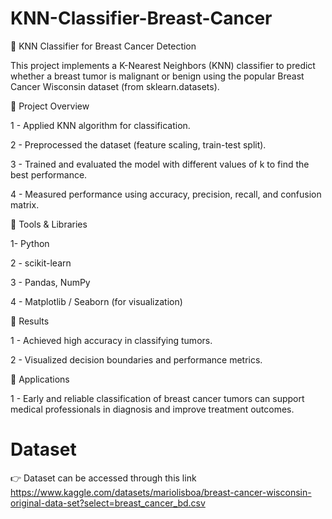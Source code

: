 # KNN-Classifier-Breast-Cancer
🧬 KNN Classifier for Breast Cancer Detection

This project implements a K-Nearest Neighbors (KNN) classifier to predict whether a breast tumor is malignant or benign using the popular Breast Cancer Wisconsin dataset (from sklearn.datasets).

🔹 Project Overview

  1 - Applied KNN algorithm for classification.
  
  2 - Preprocessed the dataset (feature scaling, train-test split).
  
  3 - Trained and evaluated the model with different values of k to find the best performance.
  
  4 - Measured performance using accuracy, precision, recall, and confusion matrix.

🔹 Tools & Libraries
  
  1- Python
  
  2 - scikit-learn
  
  3 - Pandas, NumPy

  4 - Matplotlib / Seaborn (for visualization)

🔹 Results

  1 - Achieved high accuracy in classifying tumors.

  2 - Visualized decision boundaries and performance metrics.

🔹 Applications

  1 - Early and reliable classification of breast cancer tumors can support medical professionals in diagnosis and improve treatment outcomes.

  # Dataset

  👉 Dataset can be accessed through this link https://www.kaggle.com/datasets/mariolisboa/breast-cancer-wisconsin-original-data-set?select=breast_cancer_bd.csv
